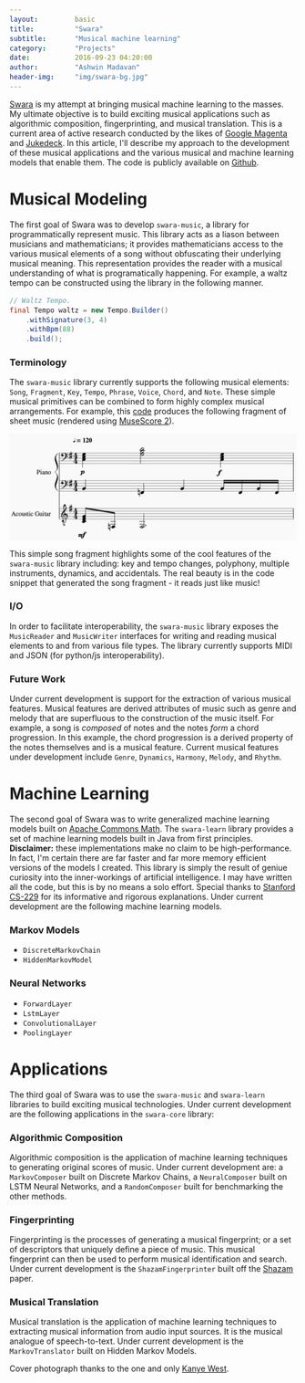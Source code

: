 ```yaml
---
layout:			basic
title:			"Swara"
subtitle:       "Musical machine learning"
category:		"Projects"
date:			2016-09-23 04:20:00
author:			"Ashwin Madavan"
header-img:		"img/swara-bg.jpg"
---
```


[Swara](https://en.wikipedia.org/wiki/Swara) is my attempt at bringing musical machine learning to the masses. My ultimate objective is to build exciting musical applications such as algorithmic composition, fingerprinting, and musical translation. This is a current area of active research conducted by the likes of [Google Magenta](https://magenta.tensorflow.org/welcome-to-magenta) and [Jukedeck](https://www.jukedeck.com/). In this article, I'll describe my approach to the development of these musical applications and the various musical and machine learning models that enable them. The code is publicly available on [Github](https://github.com/ashwin153/swara).

# Musical Modeling
The first goal of Swara was to develop ```swara-music```, a library for programmatically represent music. This library acts as a liason between musicians and mathematicians; it provides mathematicians access to the various musical elements of a song without obfuscating their underlying musical meaning. This representation provides the reader with a musical understanding of what is programatically happening. For example, a waltz tempo can be constructed using the library in the following manner.

```java
// Waltz Tempo.
final Tempo waltz = new Tempo.Builder()
    .withSignature(3, 4)
    .withBpm(88)
    .build();
```

### Terminology
The ```swara-music``` library currently supports the following musical elements: ```Song```, ```Fragment```, ```Key```, ```Tempo```, ```Phrase```, ```Voice```, ```Chord```, and ```Note```. These simple musical primitives can be combined to form highly complex musical arrangements. For example, this [code](https://gist.github.com/ashwin153/d86292dbfc346b48d7e8f9e79db463fd) produces the following fragment of sheet music (rendered using [MuseScore 2](https://musescore.org/en/2.0)).

<img align="center" src="/img/sample-song.png"/>

This simple song fragment highlights some of the cool features of the ```swara-music``` library including: key and tempo changes, polyphony, multiple instruments, dynamics, and accidentals. The real beauty is in the code snippet that generated the song fragment - it reads just like music! 

### I/O
In order to facilitate interoperability, the ```swara-music``` library exposes the ```MusicReader``` and ```MusicWriter``` interfaces for writing and reading musical elements to and from various file types. The library currently supports MIDI and JSON (for python/js interoperability).

### Future Work
Under current development is support for the extraction of various musical features. Musical features are derived attributes of music such as genre and melody that are superfluous to the construction of the music itself. For example, a song is _composed_ of notes and the notes _form_ a chord progression. In this example, the chord progression is a derived property of the notes themselves and is a musical feature. Current musical features under development include ```Genre```, ```Dynamics```, ```Harmony```, ```Melody```, and ```Rhythm```.

# Machine Learning
The second goal of Swara was to write generalized machine learning models built on [Apache Commons Math](http://commons.apache.org/proper/commons-math/). The ```swara-learn``` library provides a set of machine learning models built in Java from first principles. **Disclaimer:** these implementations make no claim to be high-performance. In fact, I'm certain there are far faster and far more memory efficient versions of the models I created. This library is simply the result of geniue curiosity into the inner-workings of artificial intelligence. I may have written all the code, but this is by no means a solo effort. Special thanks to [Stanford CS-229](http://cs229.stanford.edu) for its informative and rigorous explanations. Under current development are the following machine learning models.

### Markov Models
- ```DiscreteMarkovChain```
- ```HiddenMarkovModel```

### Neural Networks
- ```ForwardLayer```
- ```LstmLayer```
- ```ConvolutionalLayer```
- ```PoolingLayer```

# Applications
The third goal of Swara was to use the ```swara-music``` and ```swara-learn``` libraries to build exciting musical technologies. Under current development are the following applications in the ```swara-core``` library:

### Algorithmic Composition
Algorithmic composition is the application of machine learning techniques to generating original scores of music. Under current development are: a ```MarkovComposer``` built on Discrete Markov Chains, a ```NeuralComposer``` built on LSTM Neural Networks, and a ```RandomComposer``` built for benchmarking the other methods.

### Fingerprinting
Fingerprinting is the processes of generating a musical fingerprint; or a set of descriptors that uniquely define a piece of music. This musical fingerprint can then be used to perform musical identification and search. Under current development is the ```ShazamFingerprinter``` built off the [Shazam](http://www.ee.columbia.edu/~dpwe/papers/Wang03-shazam.pdf) paper.

### Musical Translation
Musical translation is the application of machine learning techniques to extracting musical information from audio input sources. It is the musical analogue of speech-to-text. Under current development is the ```MarkovTranslator``` built on Hidden Markov Models.

Cover photograph thanks to the one and only [Kanye West](http://wallpapercave.com/kanye-west-graduation-wallpaper).
